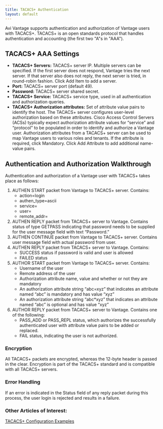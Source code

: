 ```yaml
---
title: TACACS+ Authentication
layout: default
---
```

Avi Vantage supports authentication and authorization of Vantage users with TACACS+. TACACS+ is an open standards protocol that handles authentication and accounting (the first two "A"s in "AAA").

## TACACS+ AAA Settings

* **TACACS+ Servers:** TACACS+ server IP. Multiple servers can be specified. If the first server does not respond, Vantage tries the next server. If that server also does not reply, the next server is tried, in round-robin fashion. Click Add Item to add a server.
* **Port:** TACACS+ server port (default 49).
* **Password:** TACACS+ server shared secret.
* **TACACS+ Service:** TACACS+ service type, used in all authentication and authorization queries.
* **TACACS+ Authorization attributes:** Set of attribute value pairs to identify the host. The TACACS+ server configures user-level authorization based on these attributes. Cisco Access Control Servers (ACSs) typically expect authorization attribute values for “service” and “protocol” to be populated in order to identify and authorize a Vantage user. Authorization attributes from a TACACS+ server can be used to map Vantage users to various roles and tenants. If the attribute is required, click Mandatory. Click Add Attribute to add additional name-value pairs. 

## Authentication and Authorization Walkthrough

Authentication and authorization of a Vantage user with TACACS+ takes place as follows:
<ol> 
 <li>AUTHEN START packet from Vantage to TACACS+ server. Contains: 
  <ul> 
   <li>action=login</li> 
   <li>authen_type=ascii</li> 
   <li>service=</li> 
   <li>user=</li> 
   <li>remote_addr=</li> 
  </ul> </li> 
 <li>AUTHEN REPLY packet from TACACS+ server to Vantage. Contains status of type GETPASS indicating that password needs to be supplied for the user message field with text “Password.”</li> 
 <li>AUTHEN CONTINUE packet from Vantage to TACACS+ server. Contains user message field with actual password from user.</li> 
 <li>AUTHEN REPLY packet from TACACS+ server to Vantage. Contains: 
  <ul> 
   <li>SUCCESS status if password is valid and user is allowed</li> 
   <li>FAILED status</li> 
  </ul> </li> 
 <li>AUTHOR START packet from Vantage to TACACS+ server. Contains: 
  <ul> 
   <li>Username of the user</li> 
   <li>Remote address of the user</li> 
   <li>Authorization attribute name, value and whether or not they are mandatory</li> 
   <li>An authorization attribute string “abc=xyz” that indicates an attribute named “abc” is mandatory and has value “xyz”</li> 
   <li>An authorization attribute string “abc*xyz” that indicates an attribute named “abc” is optional and has value “xyz”</li> 
  </ul> </li> 
 <li>AUTHOR REPLY packet from TACACS+ server to Vantage. Contains one of the following: 
  <ul> 
   <li>PASS_ADD or PASS_REPL status, which authorizes the successfully authenticated user with attribute value pairs to be added or replaced.</li> 
   <li>FAIL status, indicating the user is not authorized.</li> 
  </ul> </li> 
</ol> 

### Encryption

All TACACS+ packets are encrypted, whereas the 12-byte header is passed in the clear. Encryption is part of the TACACS+ standard and is compatible with all TACACS+ servers.

### Error Handling

If an error is indicated in the Status field of any reply packet during this process, the user login is rejected and results in a failure.

### Other Articles of Interest:

<a href="/docs/17.1/tacacs-configuration-examples/">TACACS+ Configuration Examples</a>
